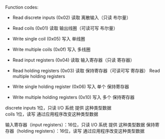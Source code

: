 
Function codes:  

* Read discrete inputs (0x02)      读取 离散输入（只读    布尔量）     
                                  
* Read           coils (0x01)      读取 输出线圈（可读可写 布尔量） 
* Write single   coil  (0x05)      写入 单线圈      
* Write multiple coils (0x0f)      写入 多线圈      


* Read           input   registers (0x04)    读取     输入寄存器（只读    寄存器）   

* Read           holding registers (0x03)    读取     保持寄存器（可读可写 寄存器）
  Read multiple  holding registers  
* Write single   holding register  (0x06)    写入 单个 保持寄存器
* Write multiple holding registers (0x10)    写入 多个 保持寄存器





discrete inputs                1位，只读    I/O 系统 提供 这种类型数据   
coils                          1位，读写    通过应用程序改变这种类型数据   

输入寄存器（input   registers）：16位，只读    I/O 系统 提供 这种类型数据
保持寄存器（holding registers）：16位，读写    通过应用程序改变这种类型数据     



